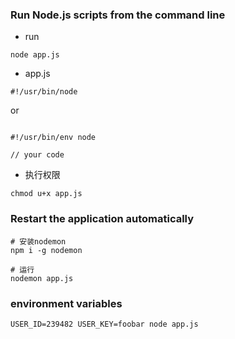 ### Run Node.js scripts from the command line
- run
```Shell
node app.js
```
- app.js
```Shell
#!/usr/bin/node
```
or
```Shell

#!/usr/bin/env node

// your code

```
- 执行权限
```Shell
chmod u+x app.js
```
### Restart the application automatically

```Shell
# 安装nodemon
npm i -g nodemon

# 运行
nodemon app.js
```

### environment variables

```Shell
USER_ID=239482 USER_KEY=foobar node app.js
```